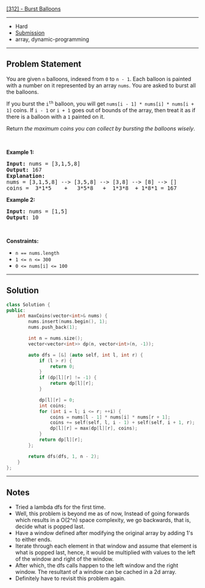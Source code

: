 [[312] - Burst Balloons](https://leetcode.com/problems/burst-balloons)

---

- Hard
- [Submission](https://leetcode.com/problems/burst-balloons/submissions/1050196436/)
- array, dynamic-programming

---

## Problem Statement

<p>You are given <code>n</code> balloons, indexed from <code>0</code> to <code>n - 1</code>. Each balloon is painted with a number on it represented by an array <code>nums</code>. You are asked to burst all the balloons.</p>

<p>If you burst the <code>i<sup>th</sup></code> balloon, you will get <code>nums[i - 1] * nums[i] * nums[i + 1]</code> coins. If <code>i - 1</code> or <code>i + 1</code> goes out of bounds of the array, then treat it as if there is a balloon with a <code>1</code> painted on it.</p>

<p>Return <em>the maximum coins you can collect by bursting the balloons wisely</em>.</p>

<p>&nbsp;</p>
<p><strong class="example">Example 1:</strong></p>

<pre>
<strong>Input:</strong> nums = [3,1,5,8]
<strong>Output:</strong> 167
<strong>Explanation:</strong>
nums = [3,1,5,8] --&gt; [3,5,8] --&gt; [3,8] --&gt; [8] --&gt; []
coins =  3*1*5    +   3*5*8   +  1*3*8  + 1*8*1 = 167</pre>

<p><strong class="example">Example 2:</strong></p>

<pre>
<strong>Input:</strong> nums = [1,5]
<strong>Output:</strong> 10
</pre>

<p>&nbsp;</p>
<p><strong>Constraints:</strong></p>

<ul>
	<li><code>n == nums.length</code></li>
	<li><code>1 &lt;= n &lt;= 300</code></li>
	<li><code>0 &lt;= nums[i] &lt;= 100</code></li>
</ul>


---

## Solution

```cpp
class Solution {
public:
    int maxCoins(vector<int>& nums) {
        nums.insert(nums.begin(), 1);
        nums.push_back(1);

        int n = nums.size();
        vector<vector<int>> dp(n, vector<int>(n, -1));

        auto dfs = [&] (auto self, int l, int r) {
            if (l > r) {
                return 0;
            }
            if (dp[l][r] != -1) {
                return dp[l][r];
            }

            dp[l][r] = 0;
            int coins;
            for (int i = l; i <= r; ++i) {
                coins = nums[l - 1] * nums[i] * nums[r + 1];
                coins += self(self, l, i - 1) + self(self, i + 1, r);
                dp[l][r] = max(dp[l][r], coins);
            }
            return dp[l][r];
        };

        return dfs(dfs, 1, n - 2);
    }
};
```

---

## Notes

- Tried a lambda dfs for the first time.
- Well, this problem is beyond me as of now, Instead of going forwards which results in a O(2^n) space complexity, we go backwards, that is, decide what is popped last.
- Have a window defined after modifying the original array by adding 1's to either ends.
- Iterate through each element in that window and assume that element is what is popped last, hence, it would be multiplied with values to the left of the window and right of the window.
- After which, the dfs calls happen to the left window and the right window. The resultant of a window can be cached in a 2d array.
- Definitely have to revisit this problem again.
